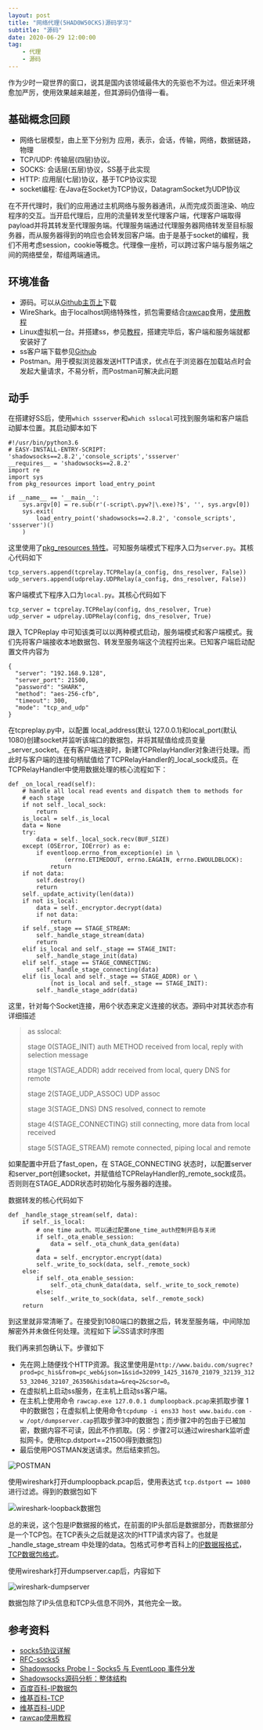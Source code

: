 ```yaml
---
layout: post
title: "网络代理(5HAD0W50CKS)源码学习"
subtitle: "源码"
date: 2020-06-29 12:00:00
tag: 
    - 代理
    - 源码
---
```


作为少时一窥世界的窗口，说其是国内该领域最伟大的先驱也不为过。但近来环境愈加严厉，使用效果越来越差，但其源码仍值得一看。

## 基础概念回顾
* 网络七层模型，由上至下分别为 应用，表示，会话，传输，网络，数据链路，物理
* TCP/UDP: 传输层(四层)协议。
* SOCKS: 会话层(五层)协议，SS基于此实现
* HTTP: 应用层(七层)协议，基于TCP协议实现
* socket编程: 在Java在Socket为TCP协议，DatagramSocket为UDP协议

在不开代理时，我们的应用通过主机网络与服务器通讯，从而完成页面渲染、响应程序的交互。当开启代理后，应用的流量转发至代理客户端，代理客户端取得payload并将其转发至代理服务端。代理服务端通过代理服务器网络转发至目标服务器，而从服务器得到的响应也会转发回客户端。由于是基于socket的编程，我们不用考虑session，cookie等概念。代理像一座桥，可以跨过客户端与服务端之间的网络壁垒，帮组两端通讯。

## 环境准备
* 源码。可以从[Github主页上](https://github.com/shadowsocks/shadowsocks/releases/tag/2.9.1)下载
* WireShark。由于localhost网络特殊性，抓包需要结合[rawcap](https://www.netresec.com/?page=RawCap)食用，[使用教程](https://blog.csdn.net/wyqlxy/article/details/46862293)
* Linux虚拟机一台。并搭建ss，参见[教程](https://hongyuanyu.github.io/2019/04/24/centos%E9%85%8D%E7%BD%AEshadowsocks%E5%AE%A2%E6%88%B7%E7%AB%AF/)，搭建完毕后，客户端和服务端就都安装好了
* ss客户端下载参见[Github](https://github.com/shadowsocks/shadowsocks-windows/releases)
* Postman。用于模拟浏览器发送HTTP请求，优点在于浏览器在加载站点时会发起大量请求，不易分析，而Postman可解决此问题

## 动手
在搭建好SS后，使用`which ssserver`和`which sslocal`可找到服务端和客户端启动脚本位置。其启动脚本如下
```
#!/usr/bin/python3.6
# EASY-INSTALL-ENTRY-SCRIPT: 'shadowsocks==2.8.2','console_scripts','ssserver'
__requires__ = 'shadowsocks==2.8.2'
import re
import sys
from pkg_resources import load_entry_point

if __name__ == '__main__':
    sys.argv[0] = re.sub(r'(-script\.pyw?|\.exe)?$', '', sys.argv[0])
    sys.exit(
        load_entry_point('shadowsocks==2.8.2', 'console_scripts', 'ssserver')()
    )
```
这里使用了[pkg_resources 特性](https://www.cnblogs.com/babykick/archive/2012/03/09/2387808.html)。可知服务端模式下程序入口为`server.py`。其核心代码如下
```
tcp_servers.append(tcprelay.TCPRelay(a_config, dns_resolver, False))
udp_servers.append(udprelay.UDPRelay(a_config, dns_resolver, False))
```
客户端模式下程序入口为`local.py`。其核心代码如下
```
tcp_server = tcprelay.TCPRelay(config, dns_resolver, True)
udp_server = udprelay.UDPRelay(config, dns_resolver, True)
```
跟入 TCPReplay 中可知该类可以以两种模式启动，服务端模式和客户端模式。我们先将客户端接收本地数据包、转发至服务端这个流程捋出来。已知客户端启动配置文件内容为
```
{
  "server": "192.168.9.128",
  "server_port": 21500,
  "password": "SHARK",
  "method": "aes-256-cfb",
  "timeout": 300,
  "mode": "tcp_and_udp"
}
```
在tcpreplay.py中，以配置 local_address(默认 127.0.0.1)和local_port(默认1080)创建socket并监听该端口的数据包，并将其赋值给成员变量_server_socket。在有客户端连接时，新建TCPRelayHandler对象进行处理。而此时与客户端的连接句柄赋值给了TCPRelayHandler的_local_sock成员。在TCPRelayHandler中使用数据处理的核心流程如下：
```
def _on_local_read(self):
    # handle all local read events and dispatch them to methods for
    # each stage
    if not self._local_sock:
        return
    is_local = self._is_local
    data = None
    try:
        data = self._local_sock.recv(BUF_SIZE)
    except (OSError, IOError) as e:
        if eventloop.errno_from_exception(e) in \
                (errno.ETIMEDOUT, errno.EAGAIN, errno.EWOULDBLOCK):
            return
    if not data:
        self.destroy()
        return
    self._update_activity(len(data))
    if not is_local:
        data = self._encryptor.decrypt(data)
        if not data:
            return
    if self._stage == STAGE_STREAM:
        self._handle_stage_stream(data)
        return
    elif is_local and self._stage == STAGE_INIT:
        self._handle_stage_init(data)
    elif self._stage == STAGE_CONNECTING:
        self._handle_stage_connecting(data)
    elif (is_local and self._stage == STAGE_ADDR) or \
            (not is_local and self._stage == STAGE_INIT):
        self._handle_stage_addr(data)
```
这里，针对每个Socket连接，用6个状态来定义连接的状态。源码中对其状态亦有详细描述
> as sslocal:
>
> stage 0(STAGE_INIT) auth METHOD received from local, reply with selection message
>
> stage 1(STAGE_ADDR) addr received from local, query DNS for remote
>
> stage 2(STAGE_UDP_ASSOC) UDP assoc
>
> stage 3(STAGE_DNS) DNS resolved, connect to remote
>
> stage 4(STAGE_CONNECTING) still connecting, more data from local received
>
> stage 5(STAGE_STREAM) remote connected, piping local and remote

如果配置中开启了fast_open，在 STAGE_CONNECTING 状态时，以配置server和server_port创建socket，并赋值给TCPRelayHandler的_remote_sock成员。否则则在STAGE_ADDR状态时初始化与服务器的连接。

数据转发的核心代码如下
```
def _handle_stage_stream(self, data):
    if self._is_local:
        # one time auth。可以通过配置one_time_auth控制开启与关闭
        if self._ota_enable_session:
            data = self._ota_chunk_data_gen(data)
        # 
        data = self._encryptor.encrypt(data)
        self._write_to_sock(data, self._remote_sock)
    else:
        if self._ota_enable_session:
            self._ota_chunk_data(data, self._write_to_sock_remote)
        else:
            self._write_to_sock(data, self._remote_sock)
    return
```
到这里就非常清晰了。在接受到1080端口的数据之后，转发至服务端，中间除加解密外并未做任何处理。流程如下
![SS请求时序图](/img/post/200629-ss-时序图-3a2ed.png)

我们再来抓包确认下。步骤如下
* 先在网上随便找个HTTP资源。我这里使用是`http://www.baidu.com/sugrec?prod=pc_his&from=pc_web&json=1&sid=32099_1425_31670_21079_32139_31253_32046_32107_26350&hisdata=&req=2&csor=0`。
* 在虚拟机上启动ss服务，在主机上启动ss客户端。
* 在主机上使用命令 `rawcap.exe 127.0.0.1 dumploopback.pcap`来抓取步骤 1中的数据包；在虚拟机上使用命令`tcpdump -i ens33 host www.baidu.com -w /opt/dumpserver.cap`抓取步骤3中的数据包；而步骤2中的包由于已被加密，数据内容不可读，因此不作抓取。(另：步骤2可以通过wireshark监听虚拟网卡。使用tcp.dstport==21500得到数据包)
* 最后使用POSTMAN发送请求。然后结束抓包。

![POSTMAN](/img/post/200629-ss-Postman配置-2fcae.png)

使用wireshark打开dumploopback.pcap后，使用表达式 `tcp.dstport == 1080` 进行过滤。得到的数据包如下

![wireshark-loopback数据包](/img/post/200629-ss-loopback数据包-48e6f.png)

总的来说，这个包是IP数据报的格式，在前面的IP头部后是数据部分，而数据部分是一个TCP包。在TCP表头之后就是这次的HTTP请求内容了。也就是_handle_stage_stream 中处理的data。包格式可参考百科上的[IP数据报格式](https://baike.baidu.com/item/IP%E6%95%B0%E6%8D%AE%E6%8A%A5)，[TCP数据包格式](https://zh.wikipedia.org/wiki/%E4%BC%A0%E8%BE%93%E6%8E%A7%E5%88%B6%E5%8D%8F%E8%AE%AE)。

使用wireshark打开dumpserver.cap后，内容如下

![wireshark-dumpserver](/img/post/200629-ss-服务端数据包-b49e4.png)

数据包除了IP头信息和TCP头信息不同外，其他完全一致。

## 参考资料
* [socks5协议详解](https://jiajunhuang.com/articles/2019_06_06-socks5.md.html)
* [RFC-socks5](https://tools.ietf.org/html/rfc1928)
* [Shadowsocks Probe I - Socks5 与 EventLoop 事件分发](https://www.desgard.com/iOS-Source-Probe/Python/Shadowsocks/Shadowsocks%20Probe%20I%20-%20Socks5%20%E4%B8%8E%20EventLoop%20%E4%BA%8B%E4%BB%B6%E5%88%86%E5%8F%91.html)
* [Shadowsocks源码分析：整体结构](https://bitmingw.com/2017/03/25/shadowsocks-code-analysis-overview/)
* [百度百科-IP数据包](https://baike.baidu.com/item/IP%E6%95%B0%E6%8D%AE%E6%8A%A5)
* [维基百科-TCP](https://zh.wikipedia.org/wiki/%E4%BC%A0%E8%BE%93%E6%8E%A7%E5%88%B6%E5%8D%8F%E8%AE%AE)
* [维基百科-UDP](https://zh.wikipedia.org/wiki/%E7%94%A8%E6%88%B7%E6%95%B0%E6%8D%AE%E6%8A%A5%E5%8D%8F%E8%AE%AE)
* [rawcap使用教程](https://blog.csdn.net/wyqlxy/article/details/46862293)
